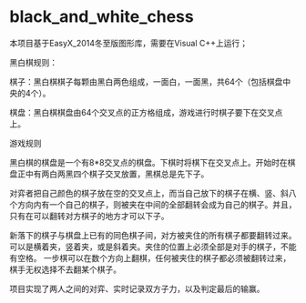 # black_and_white_chess
本项目基于EasyX_2014冬至版图形库，需要在Visual C++上运行；

黑白棋规则：

棋子：黑白棋棋子每颗由黑白两色组成，一面白，一面黑，共64个（包括棋盘中央的4个）。

棋盘：黑白棋棋盘由64个交叉点的正方格组成，游戏进行时棋子要下在交叉点上。

游戏规则

黑白棋的棋盘是一个有8*8交叉点的棋盘。下棋时将棋下在交叉点上。开始时在棋盘正中有两白两黑四个棋子交叉放置，黑棋总是先下子。

对弈者把自己颜色的棋子放在空的交叉点上，而当自己放下的棋子在横、竖、斜八个方向内有一个自己的棋子，则被夹在中间的全部翻转会成为自己的棋子。并且，只有在可以翻转对方棋子的地方才可以下子。

新落下的棋子与棋盘上已有的同色棋子间，对方被夹住的所有棋子都要翻转过来。可以是横着夹，竖着夹，或是斜着夹。夹住的位置上必须全部是对手的棋子，不能有空格。
一步棋可以在数个方向上翻棋，任何被夹住的棋子都必须被翻转过来，棋手无权选择不去翻某个棋子。


项目实现了两人之间的对弈、实时记录双方子力，以及判定最后的输赢。
